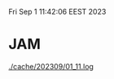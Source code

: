 Fri Sep  1 11:42:06 EEST 2023
# JAM
<a href='./cache/202309/01_11.log'>./cache/202309/01_11.log</a>
